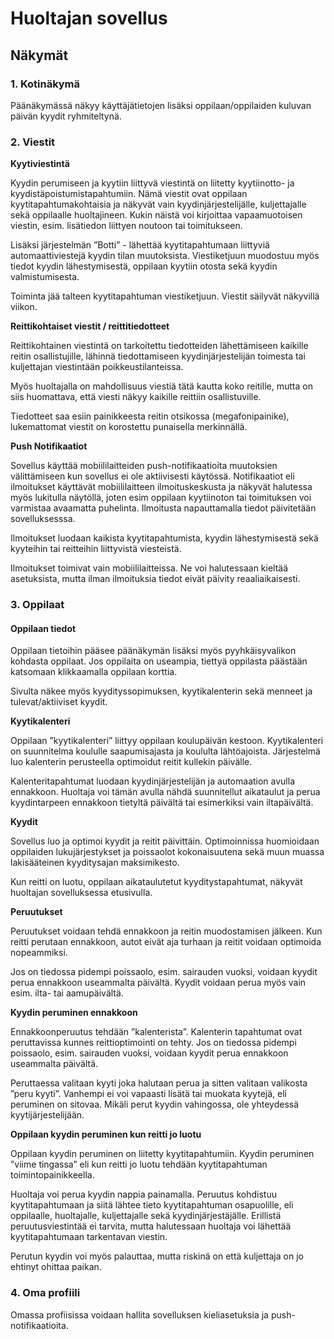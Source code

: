 # Huoltajan sovellus

## Näkymät

### 1. Kotinäkymä

Päänäkymässä näkyy käyttäjätietojen lisäksi oppilaan/oppilaiden kuluvan päivän kyydit ryhmiteltynä.

### 2. Viestit

**Kyytiviestintä**

Kyydin perumiseen ja kyytiin liittyvä viestintä on liitetty kyytiinotto- ja kyydistäpoistumistapahtumiin. Nämä viestit ovat oppilaan kyytitapahtumakohtaisia ja näkyvät vain kyydinjärjestelijälle, kuljettajalle sekä oppilaalle huoltajineen. Kukin näistä voi kirjoittaa vapaamuotoisen viestin, esim. lisätiedon liittyen noutoon tai toimitukseen.

Lisäksi järjestelmän ”Botti” - lähettää kyytitapahtumaan liittyviä automaattiviestejä kyydin tilan muutoksista. Viestiketjuun muodostuu myös tiedot kyydin lähestymisestä, oppilaan kyytiin otosta sekä kyydin valmistumisesta. 

Toiminta jää talteen kyytitapahtuman viestiketjuun. Viestit säilyvät näkyvillä viikon.

**Reittikohtaiset viestit / reittitiedotteet**

Reittikohtainen viestintä on tarkoitettu tiedotteiden lähettämiseen kaikille reitin osallistujille, lähinnä tiedottamiseen kyydinjärjestelijän toimesta tai kuljettajan viestintään poikkeustilanteissa. 

Myös huoltajalla on mahdollisuus viestiä tätä kautta koko reitille, mutta on siis huomattava, että viesti näkyy kaikille reittiin osallistuville.

Tiedotteet saa esiin painikkeesta reitin otsikossa (megafonipainike), lukemattomat viestit on korostettu punaisella merkinnällä.

**Push Notifikaatiot**

Sovellus käyttää mobiililaitteiden push-notifikaatioita muutoksien välittämiseen kun sovellus ei ole aktiivisesti käytössä. Notifikaatiot eli ilmoitukset käyttävät mobiililaitteen ilmoituskeskusta ja näkyvät halutessa myös lukitulla näytöllä, joten esim oppilaan kyytiinoton tai toimituksen voi varmistaa avaamatta puhelinta. Ilmoitusta napauttamalla tiedot päivitetään sovelluksesssa.

Ilmoitukset luodaan kaikista kyytitapahtumista, kyydin lähestymisestä sekä kyyteihin tai reitteihin liittyvistä viesteistä.

Ilmoitukset toimivat vain mobiililaitteissa. Ne voi halutessaan kieltää asetuksista, mutta ilman ilmoituksia tiedot eivät päivity reaaliaikaisesti.

### 3. Oppilaat

#### Oppilaan tiedot

Oppilaan tietoihin pääsee päänäkymän lisäksi myös pyyhkäisyvalikon kohdasta oppilaat. Jos oppilaita on useampia, tiettyä oppilasta päästään katsomaan klikkaamalla oppilaan korttia.

Sivulta näkee myös kyydityssopimuksen, kyytikalenterin sekä menneet ja tulevat/aktiiviset kyydit.

**Kyytikalenteri**

Oppilaan ”kyytikalenteri” liittyy oppilaan koulupäivän kestoon. Kyytikalenteri on suunnitelma koululle saapumisajasta ja koululta lähtöajoista. Järjestelmä luo kalenterin perusteella optimoidut reitit kullekin päivälle.

Kalenteritapahtumat luodaan kyydinjärjestelijän ja automaation avulla ennakkoon. Huoltaja voi tämän avulla nähdä suunnitellut aikataulut ja perua kyydintarpeen ennakkoon tietyltä päivältä tai esimerkiksi vain iltapäivältä.

**Kyydit**

Sovellus luo ja optimoi kyydit ja reitit päivittäin. Optimoinnissa huomioidaan oppilaiden lukujärjestykset ja poissaolot kokonaisuutena sekä muun muassa lakisääteinen kyyditysajan maksimikesto. 

Kun reitti on luotu, oppilaan aikataulutetut kyyditystapahtumat, näkyvät huoltajan sovelluksessa etusivulla.

**Peruutukset**

Peruutukset voidaan tehdä ennakkoon ja reitin muodostamisen jälkeen. Kun reitti perutaan ennakkoon, autot eivät aja turhaan ja reitit voidaan optimoida nopeammiksi.

Jos on tiedossa pidempi poissaolo, esim. sairauden vuoksi, voidaan kyydit perua ennakkoon useammalta päivältä. Kyydit voidaan perua myös vain esim. ilta- tai aamupäivältä.

**Kyydin peruminen ennakkoon**

Ennakkoonperuutus tehdään ”kalenterista”. Kalenterin tapahtumat ovat peruttavissa kunnes reittioptimointi on tehty. Jos on tiedossa pidempi poissaolo, esim. sairauden vuoksi, voidaan kyydit perua ennakkoon useammalta päivältä.

Peruttaessa valitaan kyyti joka halutaan perua ja sitten valitaan valikosta ”peru kyyti”. Vanhempi ei voi vapaasti lisätä tai muokata kyytejä, eli peruminen on sitovaa. Mikäli perut kyydin vahingossa, ole yhteydessä kyytijärjestelijään.

**Oppilaan kyydin peruminen kun reitti jo luotu**

Oppilaan kyydin peruminen on liitetty kyytitapahtumiin. Kyydin peruminen ”viime tingassa” eli kun reitti jo luotu tehdään kyytitapahtuman toimintopainikkeella.

Huoltaja voi perua kyydin nappia painamalla. Peruutus kohdistuu kyytitapahtumaan ja siitä lähtee tieto kyytitapahtuman osapuolille, eli oppilaalle, huoltajalle, kuljettajalle sekä kyydinjärjestäjälle. Erillistä peruutusviestintää ei tarvita, mutta halutessaan huoltaja voi lähettää kyytitapahtumaan tarkentavan viestin.

Perutun kyydin voi myös palauttaa, mutta riskinä on että kuljettaja on jo ehtinyt ohittaa paikan.

### 4. Oma profiili

Omassa profiisissa voidaan hallita sovelluksen kieliasetuksia ja push-notifikaatioita.